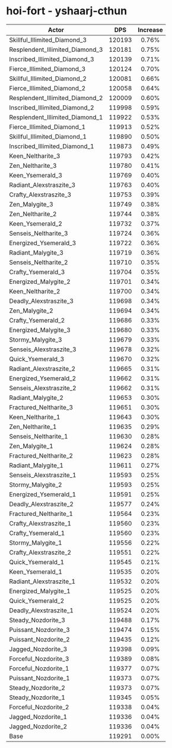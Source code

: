 # hoi-fort - yshaarj-cthun
| Actor | DPS | Increase |
|---|:---:|:---:|
|Skillful_Illimited_Diamond_3|120193|0.76%|
|Resplendent_Illimited_Diamond_3|120181|0.75%|
|Inscribed_Illimited_Diamond_3|120139|0.71%|
|Fierce_Illimited_Diamond_3|120124|0.70%|
|Skillful_Illimited_Diamond_2|120081|0.66%|
|Fierce_Illimited_Diamond_2|120058|0.64%|
|Resplendent_Illimited_Diamond_2|120009|0.60%|
|Inscribed_Illimited_Diamond_2|119998|0.59%|
|Resplendent_Illimited_Diamond_1|119922|0.53%|
|Fierce_Illimited_Diamond_1|119913|0.52%|
|Skillful_Illimited_Diamond_1|119890|0.50%|
|Inscribed_Illimited_Diamond_1|119873|0.49%|
|Keen_Neltharite_3|119793|0.42%|
|Zen_Neltharite_3|119780|0.41%|
|Keen_Ysemerald_3|119769|0.40%|
|Radiant_Alexstraszite_3|119763|0.40%|
|Crafty_Alexstraszite_3|119753|0.39%|
|Zen_Malygite_3|119749|0.38%|
|Zen_Neltharite_2|119744|0.38%|
|Keen_Ysemerald_2|119732|0.37%|
|Senseis_Neltharite_3|119724|0.36%|
|Energized_Ysemerald_3|119722|0.36%|
|Radiant_Malygite_3|119719|0.36%|
|Senseis_Neltharite_2|119710|0.35%|
|Crafty_Ysemerald_3|119704|0.35%|
|Energized_Malygite_2|119701|0.34%|
|Keen_Neltharite_2|119700|0.34%|
|Deadly_Alexstraszite_3|119698|0.34%|
|Zen_Malygite_2|119694|0.34%|
|Crafty_Ysemerald_2|119686|0.33%|
|Energized_Malygite_3|119680|0.33%|
|Stormy_Malygite_3|119679|0.33%|
|Senseis_Alexstraszite_3|119678|0.32%|
|Quick_Ysemerald_3|119670|0.32%|
|Radiant_Alexstraszite_2|119665|0.31%|
|Energized_Ysemerald_2|119662|0.31%|
|Senseis_Alexstraszite_2|119662|0.31%|
|Radiant_Malygite_2|119653|0.30%|
|Fractured_Neltharite_3|119651|0.30%|
|Keen_Neltharite_1|119643|0.30%|
|Zen_Neltharite_1|119635|0.29%|
|Senseis_Neltharite_1|119630|0.28%|
|Zen_Malygite_1|119624|0.28%|
|Fractured_Neltharite_2|119623|0.28%|
|Radiant_Malygite_1|119611|0.27%|
|Senseis_Alexstraszite_1|119593|0.25%|
|Stormy_Malygite_2|119593|0.25%|
|Energized_Ysemerald_1|119591|0.25%|
|Deadly_Alexstraszite_2|119577|0.24%|
|Fractured_Neltharite_1|119564|0.23%|
|Crafty_Alexstraszite_1|119560|0.23%|
|Crafty_Ysemerald_1|119560|0.23%|
|Stormy_Malygite_1|119556|0.22%|
|Crafty_Alexstraszite_2|119551|0.22%|
|Quick_Ysemerald_1|119545|0.21%|
|Keen_Ysemerald_1|119535|0.20%|
|Radiant_Alexstraszite_1|119532|0.20%|
|Energized_Malygite_1|119525|0.20%|
|Quick_Ysemerald_2|119525|0.20%|
|Deadly_Alexstraszite_1|119524|0.20%|
|Steady_Nozdorite_3|119488|0.17%|
|Puissant_Nozdorite_3|119474|0.15%|
|Puissant_Nozdorite_2|119435|0.12%|
|Jagged_Nozdorite_3|119398|0.09%|
|Forceful_Nozdorite_3|119389|0.08%|
|Forceful_Nozdorite_1|119377|0.07%|
|Puissant_Nozdorite_1|119373|0.07%|
|Steady_Nozdorite_2|119373|0.07%|
|Steady_Nozdorite_1|119345|0.05%|
|Forceful_Nozdorite_2|119338|0.04%|
|Jagged_Nozdorite_1|119336|0.04%|
|Jagged_Nozdorite_2|119336|0.04%|
|Base|119291|0.00%|
